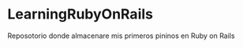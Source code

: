 LearningRubyOnRails
===================

Reposotorio donde almacenare mis primeros pininos en Ruby on Rails
